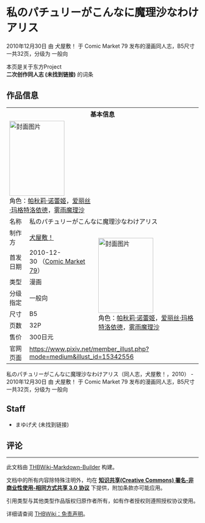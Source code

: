 # 私のパチュリーがこんなに魔理沙なわけアリス

<!-- source html: G:\repos\THBWiki-Markdown-Builder\THBWikiMarkdown\Temp\main\5\54\ns0%3A%E7%A7%81%E3%81%AE%E3%83%91%E3%83%81%E3%83%A5%E3%83%AA%E3%83%BC%E3%81%8C%E3%81%93%E3%82%93%E3%81%AA%E3%81%AB%E9%AD%94%E7%90%86%E6%B2%99%E3%81%AA%E3%82%8F%E3%81%91%E3%82%A2%E3%83%AA%E3%82%B9.html -->

2010年12月30日 由 犬屋敷！ 于 Comic Market 79 发布的漫画同人志，B5尺寸一共32页，分级为 一般向

本页是关于东方Project  
 **二次创作同人志 (未找到链接)** 的词条

## 作品信息

<table><tbody><tr><th colspan="3">基本信息</th></tr><tr><td class="cover-artwork-mobile" colspan="2"><a href="./文件-私のパチュリーがこんなに魔理沙なわけアリス封面.jpg.md" class="image" title="封面图片"><img alt="封面图片" src="https://upload.thwiki.cc/thumb/5/5e/%E7%A7%81%E3%81%AE%E3%83%91%E3%83%81%E3%83%A5%E3%83%AA%E3%83%BC%E3%81%8C%E3%81%93%E3%82%93%E3%81%AA%E3%81%AB%E9%AD%94%E7%90%86%E6%B2%99%E3%81%AA%E3%82%8F%E3%81%91%E3%82%A2%E3%83%AA%E3%82%B9%E5%B0%81%E9%9D%A2.jpg/144px-%E7%A7%81%E3%81%AE%E3%83%91%E3%83%81%E3%83%A5%E3%83%AA%E3%83%BC%E3%81%8C%E3%81%93%E3%82%93%E3%81%AA%E3%81%AB%E9%AD%94%E7%90%86%E6%B2%99%E3%81%AA%E3%82%8F%E3%81%91%E3%82%A2%E3%83%AA%E3%82%B9%E5%B0%81%E9%9D%A2.jpg" decoding="async" loading="lazy" width="144" height="196" srcset="https://upload.thwiki.cc/thumb/5/5e/%E7%A7%81%E3%81%AE%E3%83%91%E3%83%81%E3%83%A5%E3%83%AA%E3%83%BC%E3%81%8C%E3%81%93%E3%82%93%E3%81%AA%E3%81%AB%E9%AD%94%E7%90%86%E6%B2%99%E3%81%AA%E3%82%8F%E3%81%91%E3%82%A2%E3%83%AA%E3%82%B9%E5%B0%81%E9%9D%A2.jpg/215px-%E7%A7%81%E3%81%AE%E3%83%91%E3%83%81%E3%83%A5%E3%83%AA%E3%83%BC%E3%81%8C%E3%81%93%E3%82%93%E3%81%AA%E3%81%AB%E9%AD%94%E7%90%86%E6%B2%99%E3%81%AA%E3%82%8F%E3%81%91%E3%82%A2%E3%83%AA%E3%82%B9%E5%B0%81%E9%9D%A2.jpg 1.5x, https://upload.thwiki.cc/thumb/5/5e/%E7%A7%81%E3%81%AE%E3%83%91%E3%83%81%E3%83%A5%E3%83%AA%E3%83%BC%E3%81%8C%E3%81%93%E3%82%93%E3%81%AA%E3%81%AB%E9%AD%94%E7%90%86%E6%B2%99%E3%81%AA%E3%82%8F%E3%81%91%E3%82%A2%E3%83%AA%E3%82%B9%E5%B0%81%E9%9D%A2.jpg/287px-%E7%A7%81%E3%81%AE%E3%83%91%E3%83%81%E3%83%A5%E3%83%AA%E3%83%BC%E3%81%8C%E3%81%93%E3%82%93%E3%81%AA%E3%81%AB%E9%AD%94%E7%90%86%E6%B2%99%E3%81%AA%E3%82%8F%E3%81%91%E3%82%A2%E3%83%AA%E3%82%B9%E5%B0%81%E9%9D%A2.jpg 2x" data-file-width="440" data-file-height="600"></a><div class="cover-char">角色：<a href="./帕秋莉·诺蕾姬.md" title="帕秋莉·诺蕾姬">帕秋莉·诺蕾姬</a>，<a href="./爱丽丝·玛格特洛依德.md" title="爱丽丝·玛格特洛依德">爱丽丝·玛格特洛依德</a>，<a href="./雾雨魔理沙.md" title="雾雨魔理沙">雾雨魔理沙</a></div></td>
</tr><tr><td class="label">名称</td><td colspan="2"> 私のパチュリーがこんなに魔理沙なわけアリス </td></tr><tr><td class="label">制作方</td><td><a href="./犬屋敷！.md" title="犬屋敷！">犬屋敷！</a></td><td class="cover-artwork" rowspan="7" style="min-width:196px;"><a href="./文件-私のパチュリーがこんなに魔理沙なわけアリス封面.jpg.md" class="image" title="封面图片"><img alt="封面图片" src="https://upload.thwiki.cc/thumb/5/5e/%E7%A7%81%E3%81%AE%E3%83%91%E3%83%81%E3%83%A5%E3%83%AA%E3%83%BC%E3%81%8C%E3%81%93%E3%82%93%E3%81%AA%E3%81%AB%E9%AD%94%E7%90%86%E6%B2%99%E3%81%AA%E3%82%8F%E3%81%91%E3%82%A2%E3%83%AA%E3%82%B9%E5%B0%81%E9%9D%A2.jpg/144px-%E7%A7%81%E3%81%AE%E3%83%91%E3%83%81%E3%83%A5%E3%83%AA%E3%83%BC%E3%81%8C%E3%81%93%E3%82%93%E3%81%AA%E3%81%AB%E9%AD%94%E7%90%86%E6%B2%99%E3%81%AA%E3%82%8F%E3%81%91%E3%82%A2%E3%83%AA%E3%82%B9%E5%B0%81%E9%9D%A2.jpg" decoding="async" loading="lazy" width="144" height="196" srcset="https://upload.thwiki.cc/thumb/5/5e/%E7%A7%81%E3%81%AE%E3%83%91%E3%83%81%E3%83%A5%E3%83%AA%E3%83%BC%E3%81%8C%E3%81%93%E3%82%93%E3%81%AA%E3%81%AB%E9%AD%94%E7%90%86%E6%B2%99%E3%81%AA%E3%82%8F%E3%81%91%E3%82%A2%E3%83%AA%E3%82%B9%E5%B0%81%E9%9D%A2.jpg/215px-%E7%A7%81%E3%81%AE%E3%83%91%E3%83%81%E3%83%A5%E3%83%AA%E3%83%BC%E3%81%8C%E3%81%93%E3%82%93%E3%81%AA%E3%81%AB%E9%AD%94%E7%90%86%E6%B2%99%E3%81%AA%E3%82%8F%E3%81%91%E3%82%A2%E3%83%AA%E3%82%B9%E5%B0%81%E9%9D%A2.jpg 1.5x, https://upload.thwiki.cc/thumb/5/5e/%E7%A7%81%E3%81%AE%E3%83%91%E3%83%81%E3%83%A5%E3%83%AA%E3%83%BC%E3%81%8C%E3%81%93%E3%82%93%E3%81%AA%E3%81%AB%E9%AD%94%E7%90%86%E6%B2%99%E3%81%AA%E3%82%8F%E3%81%91%E3%82%A2%E3%83%AA%E3%82%B9%E5%B0%81%E9%9D%A2.jpg/287px-%E7%A7%81%E3%81%AE%E3%83%91%E3%83%81%E3%83%A5%E3%83%AA%E3%83%BC%E3%81%8C%E3%81%93%E3%82%93%E3%81%AA%E3%81%AB%E9%AD%94%E7%90%86%E6%B2%99%E3%81%AA%E3%82%8F%E3%81%91%E3%82%A2%E3%83%AA%E3%82%B9%E5%B0%81%E9%9D%A2.jpg 2x" data-file-width="440" data-file-height="600"></a><div class="cover-char">角色：<a href="./帕秋莉·诺蕾姬.md" title="帕秋莉·诺蕾姬">帕秋莉·诺蕾姬</a>，<a href="./爱丽丝·玛格特洛依德.md" title="爱丽丝·玛格特洛依德">爱丽丝·玛格特洛依德</a>，<a href="./雾雨魔理沙.md" title="雾雨魔理沙">雾雨魔理沙</a></div></td>
</tr><tr><td class="label">首发日期</td><td>2010-12-30&#160;（<a href="/展会作品列表?e=Comic+Market%2379">Comic Market 79</a>）</td></tr><tr><td class="label">类型</td><td>漫画</td></tr><tr><td class="label">分级指定</td><td>一般向</td></tr><tr><td class="label">尺寸</td><td>B5</td></tr><tr><td class="label">页数</td><td>32P</td></tr><tr><td class="label">售价</td><td>300日元</td></tr>
<tr><td class="label">官网页面</td><td colspan="2"><a rel="nofollow" class="external free" href="https://www.pixiv.net/member_illust.php?mode=medium&amp;illust_id=15342556">https://www.pixiv.net/member_illust.php?mode=medium&amp;illust_id=15342556</a></td></tr></tbody></table>

私のパチュリーがこんなに魔理沙なわけアリス（同人志，犬屋敷！，2010） - 2010年12月30日 由 犬屋敷！ 于 Comic Market 79 发布的漫画同人志，B5尺寸一共32页，分级为 一般向

## Staff
- まゆげ犬 (未找到链接)


## 评论




---

此文档由 [THBWiki-Markdown-Builder](https://github.com/Delsin-Yu/THBWiki-Markdown-Builder) 构建。

文档中的所有内容除特殊注明外，均在 [**知识共享(Creative Commons) 署名-非商业性使用-相同方式共享 3.0 协议**](https://creativecommons.org/licenses/by-sa/3.0/deed.zh-hans) 下提供，附加条款亦可能应用。

引用类型与其他类型作品版权归原作者所有，如有作者授权则遵照授权协议使用。

详细请查阅 [THBWiki：免责声明](https://thbwiki.cc/THBWiki:%E5%85%8D%E8%B4%A3%E5%A3%B0%E6%98%8E)。

